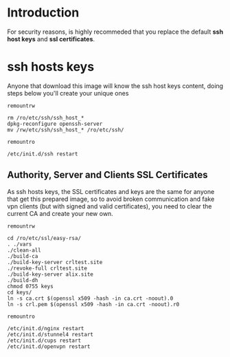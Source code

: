 # Introduction #

For security reasons, is highly recommeded that you replace the default **ssh host keys** and **ssl certificates**.


# ssh hosts keys #

Anyone that download this image will know the ssh host keys content, doing steps below you'll create your unique ones

```
remountrw

rm /ro/etc/ssh/ssh_host_*
dpkg-reconfigure openssh-server
mv /rw/etc/ssh/ssh_host_* /ro/etc/ssh/

remountro

/etc/init.d/ssh restart
```

## Authority, Server and Clients SSL Certificates ##

As ssh hosts keys, the SSL certificates and keys are the same for anyone that get this prepared image, so to avoid broken communication and fake vpn clients (but with signed and valid certificates), you need to clear the current CA and create your new own.

```
remountrw

cd /ro/etc/ssl/easy-rsa/
. ./vars
./clean-all
./build-ca
./build-key-server crltest.site
./revoke-full crltest.site
./build-key-server alix.site
./build-dh
chmod 0755 keys
cd keys/
ln -s ca.crt $(openssl x509 -hash -in ca.crt -noout).0
ln -s crl.pem $(openssl x509 -hash -in ca.crt -noout).r0

remountro

/etc/init.d/nginx restart
/etc/init.d/stunnel4 restart
/etc/init.d/cups restart
/etc/init.d/openvpn restart
```